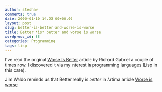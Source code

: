 ```yaml
---
author: steshaw
comments: true
date: 2006-01-10 14:55:00+00:00
layout: post
slug: better-is-better-and-worse-is-worse
title: Better *is* better and worse is worse
wordpress_id: 35
categories: Programming
tags: lisp
---
```


I've read the original [Worse Is
Better](http://www.dreamsongs.com/WorseIsBetter.html) article by Richard
Gabriel a couple of times now. I discovered it via my interest in
programming languages (Lisp in this case).

Jim Waldo reminds us that Better really is *better* in Artima article [Worse
is worse](http://www.artima.com/weblogs/viewpost.jsp?thread=24807).
